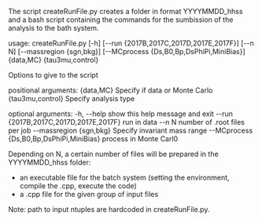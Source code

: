 The script createRunFile.py creates a folder in format YYYYMMDD_hhss and a bash script containing the commands for the sumbission of the analysis to the bath system.

usage: createRunFile.py [-h] [--run {2017B,2017C,2017D,2017E,2017F}] [--n N]
                        [--massregion {sgn,bkg}]
                        [--MCprocess {Ds,B0,Bp,DsPhiPi,MiniBias}]
                        {data,MC} {tau3mu,control}

Options to give to the script

positional arguments:
  {data,MC}             Specify if data or Monte Carlo
  {tau3mu,control}      Specify analysis type

optional arguments:
  -h, --help            show this help message and exit
  --run {2017B,2017C,2017D,2017E,2017F}
                        run in data
  --n N                 number of .root files per job
  --massregion {sgn,bkg}
                        Specify invariant mass range
  --MCprocess {Ds,B0,Bp,DsPhiPi,MiniBias}
                        process in Monte Carl0
                       
Depending on N, a certain number of files will be prepared in the YYYYMMDD_hhss folder:
- an executable file for the batch system (setting the environment, compile the .cpp, execute the code)
- a .cpp file for the given group of input files

Note: path to input ntuples are hardcoded in createRunFile.py.
